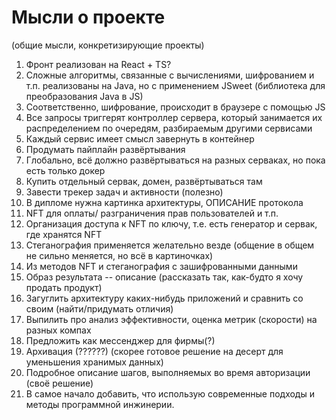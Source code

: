 # Мысли о проекте
(общие мысли, конкретизирующие проекты)

1. Фронт реализован на React + TS?
2. Сложные алгоритмы, связанные с вычислениями, шифрованием и 
т.п. реализованы на Java, но с применением JSweet 
(библиотека для преобразования Java в JS)
3. Соответственно, шифрование, происходит в браузере с помощью JS
4. Все запросы триггерят контроллер сервера, который занимается 
их распределением по очередям, разбираемым другими сервисами
5. Каждый сервис имеет смысл завернуть в контейнер
6. Продумать пайплайн развёртывания
7. Глобально, всё должно развёртываться на разных серваках, 
но пока есть только докер
8. Купить отдельный сервак, домен, развёртываться там
9. Завести трекер задач и активности (полезно)
10. В дипломе нужна картинка архитектуры, ОПИСАНИЕ протокола
11. NFT для оплаты/ разграничения прав пользователей и т.п.
12. Организация доступа к NFT по ключу, т.е. есть генератор и 
сервак, где хранятся NFT
13. Стеганография применяется желательно везде (общение в общем не сильно меняется, но всё в картиночках)
14. Из методов NFT и стеганография с зашифрованными данными
15. Образ результата -- описание (рассказать так, как-будто я хочу продать продукт)
16. Загуглить архитектуру каких-нибудь приложений и сравнить со своим (найти/придумать отличия)
17. Выпилить про анализ эффективности, оценка метрик (скорости) на разных компах
18. Предложить как мессенджер для фирмы(?)
19. Архивация (??????) (скорее готовое решение на десерт 
для уменьшения хранимых данных)
20. Подробное описание шагов, выполняемых во время авторизации (своё решение)
21. В самое начало добавить, что использую современные подходы и методы программной инжинерии.
